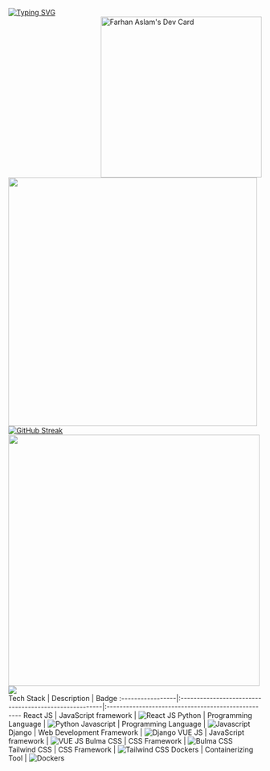 [![Typing SVG](https://readme-typing-svg.demolab.com?font=Raleway&duration=3000&pause=1000&color=33F748&multiline=true&width=435&lines=Farhan+Aslam;Mobile+%2F+Web+Front+end+Developer)](https://git.io/typing-svg)
<br>
<a href="https://app.daily.dev/farhanaslam"><img align="right" src="https://api.daily.dev/devcards/9d035e5c14e349568901e9edc386d22d.png?r=ix2" width="320" alt="Farhan Aslam's Dev Card"/></a>
<br>
<img src="https://github-readme-stats.vercel.app/api?username=farhan0000&show_icons=true&theme=dark" width="495">
<br>
[![GitHub Streak](https://github-readme-streak-stats.herokuapp.com?user=farhan0000&theme=dark&ring=DD2727)](https://git.io/streak-stats)
<br>
<img align="left" width="500" src="https://github-readme-stats.vercel.app/api/top-langs/?username=farhan0000&layout=compact&theme=cobalt&hide_border=true"/>
<br>
![](http://github-profile-summary-cards.vercel.app/api/cards/profile-details?username=farhan0000&theme=2077)
<br>
Tech Stack       | Description                                           | Badge
:-----------------|:------------------------------------------------------|:---------------------------------------------------
React JS         | JavaScript framework                                 | ![React JS](https://img.shields.io/badge/React%20JS-JavaScript%20framework-blue)
Python           | Programming Language                                 | ![Python](https://img.shields.io/badge/Python-Programming%20Language-blue)
Javascript       | Programming Language                                 | ![Javascript](https://img.shields.io/badge/Javascript-Programming%20Language-yellow)
Django           | Web Development Framework                            | ![Django](https://img.shields.io/badge/Django-Web%20Development%20Framework-darkgreen)
VUE JS           | JavaScript framework                                 | ![VUE JS](https://img.shields.io/badge/VUE%20JS-Javascript%20Framework-olivegreen)
Bulma CSS        | CSS Framework                                        | ![Bulma CSS](https://img.shields.io/badge/Bulma%20CSS-CSS%20Framework-green)
Tailwind CSS     | CSS Framework                                        | ![Tailwind CSS](https://img.shields.io/badge/Tailwind%20CSS-CSS%20Framework-lightblue)
Dockers          | Containerizing Tool                                  | ![Dockers](https://img.shields.io/badge/Dockers-Containerizing%20Tool-blue)
